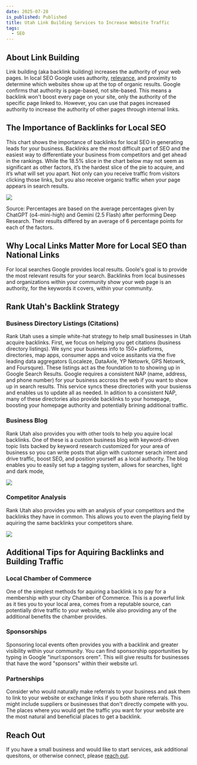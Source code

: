 ```yaml
---
date: 2025-07-28
is_published: Published
title: Utah Link Building Services to Increase Website Traffic
tags:
  - SEO
---
```

## About Link Building

Link building (aka backlink building) increases the authority of your web pages. In local SEO Google uses authority, [relevance](https://blog.rankutah.com/utah-on-page-search-engine-optimization/), and proximity to determine which websites show up at the top of organic results. Google confirms that authority is page-based, not site-based. This means a backlink won't boost every page on your site, only the authority of the specific page linked to. However, you can use that pages increased authority to increase the authority of other pages through internal links.

## The Importance of Backlinks for Local SEO

This chart shows the importance of backlinks for local SEO in generating leads for your business. Backlinks are the most difficult part of SEO and the easiest way to differentiate your business from competitors and get ahead in the rankings. While the 18.5% slice in the chart below may not seem as significant as other factors, it’s the hardest slice of the pie to acquire, and it’s what will set you apart. Not only can you receive traffic from visitors clicking those links, but you also receive organic traffic when your page appears in search results.

![](/media/local-seo-lead-generation-factors.jpg)

Source: Percentages are based on the average percentages given by ChatGPT (o4-mini-high) and Gemini (2.5 Flash) after performing Deep Research. Their results differed by an average of 6 percentage points for each of the factors.

## Why Local Links Matter More for Local SEO than National Links

For local searches Google provides local results. Goole's goal is to provide the most relevant results for your search. Backlinks from local businesses and organizations within your community show your web page is an authority, for the keywords it covers, within your community.

## Rank Utah's Backlink Strategy

### Business Directory Listings (Citations)

Rank Utah uses a simple white-hat strategy to help small businesses in Utah acquire backlinks. First, we focus on helping you get citations (business directory listings). We sync your business info to 150+ platforms, directories, map apps, consumer apps and voice assitants via the five leading data aggregators (Localeze, DataAxle, YP Netowrk, GPS Netowrk, and Foursqure). These listings act as the foundation to to showing up in Google Search Results. Google requires a consistent NAP (name, address, and phone number) for your business accross the web if you want to show up in search results. This service syncs these directories with your busienss and enables us to update all as needed. In adition to a consistent NAP, many of these directories also provide backlinks to your homepage, boosting your homepage authority and potentially brining additional traffic.

### Business Blog

Rank Utah also provides you with other tools to help you aquire local backlinks. One of these is a custom business blog with keyword-driven topic lists backed by keyword research customized for your area of business so you can write posts that align with customer serach intent and drive traffic, boost SEO, and position yourself as a local authority. The blog enables you to easily set tup a tagging system, allows for searches, light and dark mode,

![](/media/rank-utah-blog.jpg)

### Competitor Analysis

Rank Utah also provides you with an analysis of your competitors and the backlinks they have in common. This allows you to even the playing field by aquiring the same backlinks your competitors share.

![](/media/competitor%20backlink%20analysis.jpg)

## Additional Tips for Aquiring Backlinks and Building Traffic

### Local Chamber of Commerce

One of the simplest methods for aquiring a backlink is to pay for a membership with your city Chamber of Commerce. This is a powerful link as it ties you to your local area, comes from a reputable source, can potentially drive traffic to your website, while also providing any of the additional benefits the chamber provides.

### Sponsorships

Sponsoring local events often provides you with a backlink and greater visibility within your community. You can find sponsorship opportunities by typing in Google "inurl:sponsors orem". This will give results for businesses that have the word "sponsors" within their website url.

### Partnerships

Consider who would naturally make referrals to your business and ask them to link to your website or exchange links if you both share referrals. This might include suppliers or businesses that don't directly compete with you. The places where you would get the traffic you want for your website are the most natural and beneficial places to get a backlink.

## Reach Out

If you have a small business and would like to start services, ask additional quesitons, or otherwise connect, please [reach out](https://rankutah.com/#contact).